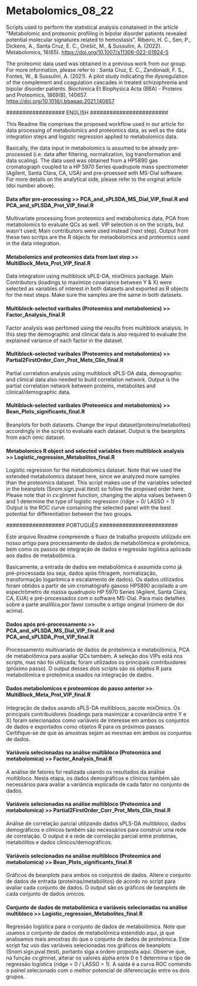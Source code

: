 # Metabolomics_08_22
Scripts used to perform the statistical analysis conatained in the article "Metabolomic and proteomic profiling in bipolar disorder patients revealed potential molecular signatures related to hemostasis". Ribeiro, H. C., Sen, P., Dickens, A., Santa Cruz, E. C., Orešič, M., & Sussulini, A. (2022). Metabolomics, 18(65). https://doi.org/10.1007/s11306-022-01924-5

The proteomic data used was obtained in a previous work from our group. For more information, please refer to :
Santa Cruz, E. C., Zandonadi, F. S., Fontes, W., & Sussulini, A. (2021). A pilot study indicating the dysregulation of the complement and coagulation cascades in treated schizophrenia and bipolar disorder patients. Biochimica Et Biophysica Acta (BBA) - Proteins and Proteomics, 1869(8), 140657. https://doi.org/10.1016/j.bbapap.2021.140657


################## ENGLISH ########################

This Readme file comprises the proposed workflow used in our article for data processing of metabolomics and proteomics data, as well as the data integration steps and logistic regression applied to metabolomics data.

Basically, the data input in metabolomics is assumed to be already pre-processed (i.e. data after filtering, normalization, log transformation and data scaling). The data used was obtained from a HP5890 gas cromatograph coupled to a HP 5970 Series quadrupole mass spectrometer (Agilent, Santa Clara, CA, USA) and pre-proessed with MS-Dial software. For more details on the analytical side, please refer to the original article (doi number above).

#### Data after pre-processing >> PCA_and_sPLSDA_MS_Dial_VIP_final.R and PCA_and_sPLSDA_Prot_VIP_final.R

Multivariate processing from proteomics and metabolomics data, PCA from metabolomics to evaluate QCs as well. VIP selection is on the scripts, but wasn't used; Main contribuitors were used instead (next step). Output from these two scritps are the R objects for metaobolomics and proteomics used in the data integration.

#### Metabolomics and proteomics data from last step >> MultiBlock_Meta_Prot_VIP_final.R

Data integration using multiblock sPLS-DA, mixOmics package. Main Contributors (loadings to maximize covariance between Y & X) were selected as variables of interest in both datasets and exported as R objects for the next steps. Make sure the samples are the same in both datasets.

#### Multiblock-selected varibales (Proteomics and metabolomics) >> Factor_Analysis_final.R

Factor analysis was perfomed using the results from multiblock analysis. In this step the demographic and clinical data is also required to evaluate the explained variance of each factor in the dataset.

#### Multiblock-selected varibales (Proteomics and metabolomics) >> Partial2FirstOrder_Corr_Prot_Mets_Clin_final.R

Partial correlation analysis using multiblock sPLS-DA data, demographic and clinical data also needed to build correlation network. Output is the partial correlation network between proteins, metabolites and clinical/demographic data.

#### Multiblock-selected varibales (Proteomics and metabolomics) >> Bean_Plots_significants_final.R

Beanplots for both datasets. Change the input dataset(proteins/metabolites) accordingly in the script to evaluate each dataset. Output is the beanplots from each omic dataset.

#### Metabolomics R object and selected variables from multiblock analysis >> Logistic_regression_Metabolites_final.R

Logistic regression for the metabolomics dataset. Note that we used the extended metabolomics dataset here, since we analyzed more samples than the proteomics dataset. This script makes use of the variables selected in the beanplots (Snom.sign.pval.ttest) so follow the proposed order here.
Please note that in cv.glmnet function, changing the alpha values between 0 and 1 determine the type of logistic regression (ridge = 0/ LASSO = 1)
Output is the ROC curve containing the selected panel with the best potential for differentiation between the two groups.


################## PORTUGUÊS ########################

Este arquivo Readme compreende o fluxo de trabalho proposto utilizado em nosso artigo para processamento de dados de metabolômica e proteômica, bem como os passos de integração de dados e regressão logística aplicada aos dados de metabolômica.

Basicamente, a entrada de dados em metabolômica é assumida como já pré-processada (ou seja, dados após filtragem, normalização, transformação logarítmica e escalamento de dados). Os dados utilizados foram obtidos a partir de um cromatógrafo gasoso HP5890 acoplado a um espectrômetro de massa quadrupolo HP 5970 Series (Agilent, Santa Clara, CA, EUA) e pré-processados com o software MS-Dial. Para mais detalhes sobre a parte analítica,por favor consulte o artigo original (número de doi acima).

#### Dados após pré-processamento >> PCA_and_sPLSDA_MS_Dial_VIP_final.R and PCA_and_sPLSDA_Prot_VIP_final.R

Processamento multivariado de dados de proteômica e metabolômica, PCA de metabolômica para avaliar QCs também. A seleção dos VIPs está nos scripts, mas não foi utilizada; foram utilizados os principais contribuidores (próximo passo). O output desses dois scripts são os objetos R para metabolômica e proteômica usados na integração de dados.

#### Dados metabolomicos e proteomicos do passo anterior >> MultiBlock_Meta_Prot_VIP_final.R

Integração de dados usando sPLS-DA multibloco, pacote mixOmics. Os principais contribuidores (loadings para maximizar a covariância entre Y e X) foram selecionados como variáveis de interesse em ambos os conjuntos de dados e exportados como objetos R para os próximos passos. Certifique-se de que as amostras sejam as mesmas em ambos os conjuntos de dados.

#### Variáveis selecionadas na análise multibloco (Proteomica and metabolomica) >> Factor_Analysis_final.R

A análise de fatores foi realizada usando os resultados da análise multibloco. Nesta etapa, os dados demográficos e clínicos também são necessários para avaliar a variância explicada de cada fator no conjunto de dados.

#### Variáveis selecionadas na análise multibloco (Proteomica and metabolomica) >> Partial2FirstOrder_Corr_Prot_Mets_Clin_final.R

Análise de correlação parcial utilizando dados sPLS-DA multibloco, dados demográficos e clínicos também são necessários para construir uma rede de correlação. O output é a rede de correlação parcial entre proteínas, metabólitos e dados clínicos/demográficos.

#### Variáveis selecionadas na análise multibloco (Proteomica and metabolomica) >> Bean_Plots_significants_final.R

Gráficos de beanplots para ambos os conjuntos de dados. Altere o conjunto de dados de entrada (proteínas/metabólitos) de acordo no script para avaliar cada conjunto de dados. O output são os gráficos de beanplots de cada conjunto de dados omicos.

#### Conjunto de dados de metabolômica e variáveis selecionadas na análise multibloco >> Logistic_regression_Metabolites_final.R

Regressão logística para o conjunto de dados de metabolômica. Note que usamos o conjunto de dados de metabolômica estendido aqui, já que analisamos mais amostras do que o conjunto de dados de proteômica. Este script faz uso das variáveis selecionadas nos gráficos de beanplots (Snom.sign.pval.ttest), portanto siga a ordem proposta aqui.
Observe que, na função cv.glmnet, alterar os valores alpha entre 0 e 1 determina o tipo de regressão logística (ridge = 0 / LASSO = 1).
A saída é a curva ROC contendo o painel selecionado com o melhor potencial de diferenciação entre os dois grupos.


